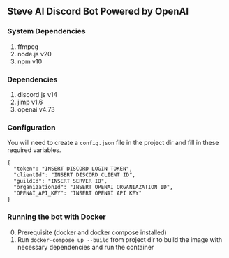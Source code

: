 ## Steve AI Discord Bot Powered by OpenAI

### System Dependencies
1. ffmpeg
2. node.js v20
3. npm v10

### Dependencies
1. discord.js v14
2. jimp v1.6
3. openai v4.73


### Configuration
You will need to create a `config.json` file in the project dir and fill in these required variables.

    {
      "token": "INSERT DISCORD LOGIN TOKEN",
      "clientId": "INSERT DISCORD CLIENT ID",
      "guildId": "INSERT SERVER ID",
      "organizationId": "INSERT OPENAI ORGANIAZATION ID",
      "OPENAI_API_KEY": "INSERT OPENAI API KEY"
    }   


### Running the bot with Docker
0. Prerequisite (docker and docker compose installed)
1. Run `docker-compose up --build` from project dir to build the image with necessary dependencies and run the container
  
   
